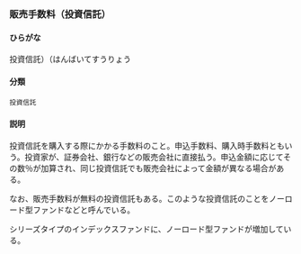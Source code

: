 <div style="display:none;">

## [あ行](securities-terms?id=あ行)
## [か行](securities-terms?id=か行)
## [さ行](securities-terms?id=さ行)
## [た行](securities-terms?id=た行)
## [な行](securities-terms?id=な行)
## [は行](securities-terms?id=は行)

</div>

### 販売手数料（投資信託）

#### ひらがな

投資信託）（はんばいてすうりょう

#### 分類

`投資信託`

#### 説明

投資信託を購入する際にかかる手数料のこと。申込手数料、購入時手数料ともいう。投資家が、証券会社、銀行などの販売会社に直接払う。申込金額に応じてその数％が加算され、同じ投資信託でも販売会社によって金額が異なる場合がある。
 
なお、販売手数料が無料の投資信託もある。このような投資信託のことをノーロード型ファンドなどと呼んでいる。
シリーズタイプのインデックスファンドに、ノーロード型ファンドが増加している。

<div style="display:none;">

## [ま行](securities-terms?id=ま行)
## [や行](securities-terms?id=や行)
## [ら行](securities-terms?id=ら行)
## [わ行](securities-terms?id=わ行)
## [英数字・記号](securities-terms?id=英数字・記号)

</div>

